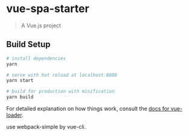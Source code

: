 # vue-spa-starter

> A Vue.js project

## Build Setup

``` bash
# install dependencies
yarn

# serve with hot reload at localhost:8080
yarn start

# build for production with minification
yarn build
```

For detailed explanation on how things work, consult the [docs for vue-loader](http://vuejs.github.io/vue-loader).

use webpack-simple by vue-cli.
